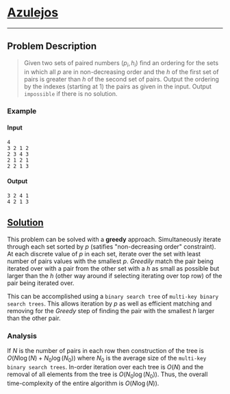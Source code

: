 [_metadata_:tags]:- "ICPC_World_Finals Kattis Greedy BST"

# [Azulejos](https://open.kattis.com/problems/azulejos)

---

## Problem Description
> Given two sets of paired numbers $(p_i,h_i)$ find an ordering for the sets in which all $p$ are in non-decreasing order and the $h$ of the first set of pairs is greater than $h$ of the second set of pairs. Output the ordering by the indexes (starting at 1) the pairs as given in the input. Output `impossible` if there is no solution.

### Example
#### Input
```
4
3 2 1 2
2 3 4 3
2 1 2 1
2 2 1 3
```
#### Output
```
3 2 4 1
4 2 1 3
```

## [Solution](%PUBLIC_URL%/solutions/azulejos.cpp)
This problem can be solved with a **greedy** approach. Simultaneously iterate through each set sorted by $p$ (satifies "non-decreasing order" constraint). At each discrete value of $p$ in each set, iterate over the set with least number of pairs values with the smallest $p$. *Greedily* match the pair being iterated over with a pair from the other set with a $h$ as small as possible but larger than the $h$ (other way around if selecting iterating over top row) of the pair being iterated over.

This can be accomplished using a `binary search tree` of `multi-key binary search trees`. This allows iteration by $p$ as well as efficient matching and removing for the *Greedy* step of finding the pair with the smallest $h$ larger than the other pair.

### Analysis
If $N$ is the number of pairs in each row then construction of the tree is $O(N\log(N) + N_0\log(N_0))$ where $N_0$ is the average size of the `multi-key binary search trees`. In-order iteration over each tree is $O(N)$ and the removal of all elements from the tree is $O(N_0\log(N_0))$. Thus, the overall time-complexity of the entire algorithm is $O(N\log(N))$.